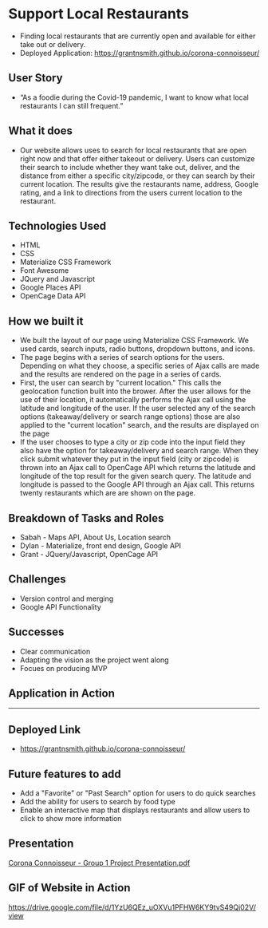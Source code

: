 # Support Local Restaurants
* Finding local restaurants that are currently open and available for either take out or delivery.
* Deployed Application: https://grantnsmith.github.io/corona-connoisseur/
## User Story
* “As a foodie during the Covid-19 pandemic, I want to know what local restaurants I can still frequent.”
## What it does
* Our website allows uses to search for local restaurants that are open right now and that offer either takeout or delivery. Users can customize their search to include whether they want take out, deliver, and the distance from either a specific city/zipcode, or they can search by their current location. The results give the restaurants name, address, Google rating, and a link to directions from the users current location to the restaurant.
## Technologies Used
* HTML
* CSS
* Materialize CSS Framework
* Font Awesome
* JQuery and Javascript
* Google Places API
* OpenCage Data API
## How we built it
* We built the layout of our page using Materialize CSS Framework. We used cards, search inputs, radio buttons, dropdown buttons, and icons.
* The page begins with a series of search options for the users. Depending on what they choose, a specific series of Ajax calls are made and the results are rendered on the page in a series of cards.
* First, the user can search by "current location." This calls the geolocation function built into the brower. After the user allows for the use of their location, it automatically performs the Ajax call using the latitude and longitude of the user. If the user selected any of the search options (takeaway/delivery or search range options) those are also applied to the "current location" search, and the results are displayed on the page
* If the user chooses to type a city or zip code into the input field they also have the option for takeaway/delivery and search range. When they click submit whatever they put in the input field (city or zipcode) is thrown into an Ajax call to OpenCage API which returns the latitude and longitude of the top result for the given search query. The latitude and longitude is passed to the Google API through an Ajax call. This returns twenty restaurants which are are shown on the page.
## Breakdown of Tasks and Roles
* Sabah - Maps API, About Us, Location search
* Dylan - Materialize, front end design, Google API
* Grant - JQuery/Javascript, OpenCage API
## Challenges
* Version control and merging
* Google API Functionality
## Successes
* Clear communication
* Adapting the vision as the project went along
* Focues on producing MVP
## Application in Action
****************************
## Deployed Link
* https://grantnsmith.github.io/corona-connoisseur/
## Future features to add
* Add a "Favorite" or "Past Search" option for users to do quick searches
* Add the ability for users to search by food type
* Enable an interactive map that displays restaurants and allow users to click to show more information
## Presentation
[Corona Connoisseur - Group 1 Project Presentation.pdf](https://github.com/bremnerdc/Group-Project-1/files/4497594/Corono.Connoisseur.-.Group.1.Project.Presentation.pdf)
## GIF of Website in Action
https://drive.google.com/file/d/1YzU6QEz_uOXVu1PFHW6KY9tvS49Qj02V/view
